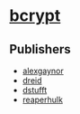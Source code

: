 # [bcrypt](https://pypi.org/project/bcrypt)



## Publishers
- [alexgaynor](https://pypi.org/user/alexgaynor)
- [dreid](https://pypi.org/user/dreid)
- [dstufft](https://pypi.org/user/dstufft)
- [reaperhulk](https://pypi.org/user/reaperhulk)

